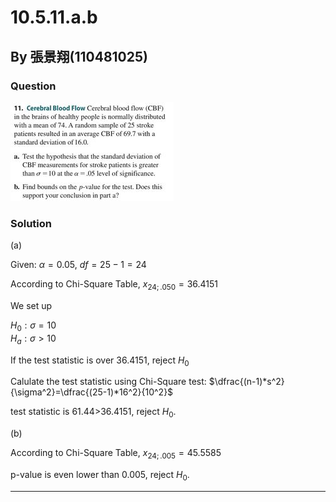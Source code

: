 # 10.5.11.a.b
## By 張景翔(110481025)
### Question
![image](https://github.com/HWTeng-Course/202402-Statistics/blob/main/431266539_641931994732252_4210933986014585461_n.jpg)
### Solution
(a)

Given: $\alpha = 0.05$, $df=25-1=24$

According to Chi-Square Table, $x_{24;.050} = 36.4151$

We set up

$H_0:{\sigma}=10$\
$H_a:{{\sigma}}>10$

If the test statistic is over 36.4151, reject $H_0$

Calulate the test statistic using Chi-Square test:
$\dfrac{(n-1)*s^2}{\sigma^2}=\dfrac{(25-1)*16^2}{10^2}$ 

test statistic is 61.44>36.4151, reject $H_0$.

(b)

According to Chi-Square Table, $x_{24;.005} = 45.5585$

p-value is even lower than 0.005, reject $H_0$. 



---
